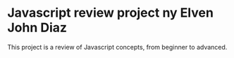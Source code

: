 # Javascript review project ny Elven John Diaz
This project is a review of Javascript concepts, from beginner to advanced.
